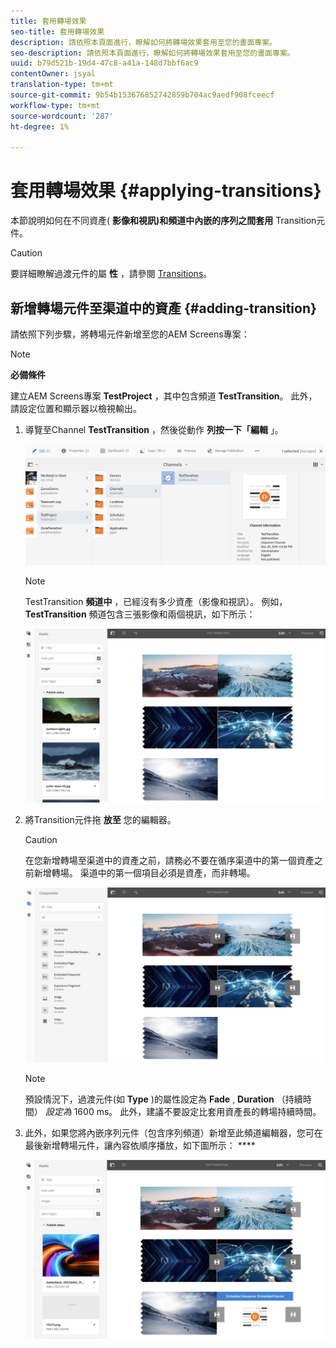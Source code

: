 ```yaml
---
title: 套用轉場效果
seo-title: 套用轉場效果
description: 請依照本頁面進行，瞭解如何將轉場效果套用至您的畫面專案。
seo-description: 請依照本頁面進行，瞭解如何將轉場效果套用至您的畫面專案。
uuid: b79d521b-19d4-47c8-a41a-148d7bbf6ac9
contentOwner: jsyal
translation-type: tm+mt
source-git-commit: 9b54b153676852742859b704ac9aedf908fceecf
workflow-type: tm+mt
source-wordcount: '287'
ht-degree: 1%

---
```



# 套用轉場效果 {#applying-transitions}

本節說明如何在不同資產( **影像和視訊)和頻道中內嵌的序列之間套用** Transition元件。


>[!CAUTION]
>
>要詳細瞭解過渡元件的屬 **性** ，請參閱 [Transitions](adding-components-to-a-channel.md#transition)。

## 新增轉場元件至渠道中的資產 {#adding-transition}

請依照下列步驟，將轉場元件新增至您的AEM Screens專案：

>[!NOTE]
>
>**必備條件**
>
>建立AEM Screens專案 **TestProject** ，其中包含頻道 **TestTransition**。 此外，請設定位置和顯示器以檢視輸出。

1. 導覽至Channel **TestTransition** ，然後從動作 **列按一下「編輯** 」。

   ![image1](assets/transitions1.png)

   >[!NOTE]
   >
   >TestTransition **頻道中** ，已經沒有多少資產（影像和視訊）。 例如， **TestTransition** 頻道包含三張影像和兩個視訊，如下所示：

   ![image2](assets/transitions2.png)


1. 將Transition元件拖 **放至** 您的編輯器。
   >[!CAUTION]
   >
   >在您新增轉場至渠道中的資產之前，請務必不要在循序渠道中的第一個資產之前新增轉場。 渠道中的第一個項目必須是資產，而非轉場。

   ![image3](assets/transitions3.png)

   >[!NOTE]
   >
   >預設情況下，過渡元件(如 **Type** )的屬性設定為 **Fade** , **Duration** （持續時間） *設定為* 1600 ms。  此外，建議不要設定比套用資產長的轉場持續時間。

1. 此外，如果您將內嵌序列元件（包含序列頻道）新增至此頻道編輯器，您可在最後新增轉場元件，讓內容依順序播放，如下圖所示： ****

   ![image3](assets/transitions5.png)

